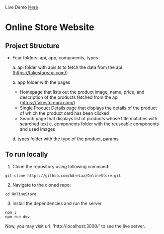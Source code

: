 Live Demo [Here](online-store-aarelaa.vercel.app/)

# Online Store Website

## Project Structure

- Four folders: api, app, components, types

  a. api folder with apis.ts to fetch the data from the api (https://fakestoreapi.com/)

  b. app folder with the pages 
  -  Homepage that lists out the product image, name, price, and description of the products fetched from the api (https://fakestoreapi.com/)
  - Single Product Details page that displays the details of the product of which the product card has been clicked
  - Search page that displays list of products whose title matches with searched text
  c. components folder with the reuseable components and used images

  d. types folder with the type of the product, params

## To run locally

1. Clone the repository using following command:

```
git clone https://github.com/AAreLaa/OnlineStore.git
```

2. Navigate to the cloned repo:

```
cd OnlineStore
```

3. Install the dependencies and run the server

```
npm i
npm run dev
```

Now, you may visit url: 'http://localhost:3000/' to see the live server.


